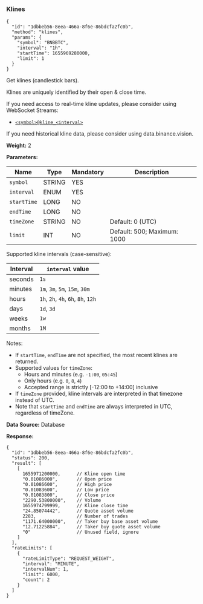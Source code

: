 ### Klines​

```
{  
  "id": "1dbbeb56-8eea-466a-8f6e-86bdcfa2fc0b",  
  "method": "klines",  
  "params": {  
    "symbol": "BNBBTC",  
    "interval": "1h",  
    "startTime": 1655969280000,  
    "limit": 1  
  }  
}
```

Get klines (candlestick bars).

Klines are uniquely identified by their open & close time.

If you need access to real-time kline updates, please consider using WebSocket Streams:

* [`<symbol>@kline_<interval>`](/docs/binance-spot-api-docs/web-socket-streams#klinecandlestick-streams)

If you need historical kline data,
please consider using data.binance.vision.

**Weight:**
2

**Parameters:**

| Name | Type | Mandatory | Description |
| --- | --- | --- | --- |
| `symbol` | STRING | YES |  |
| `interval` | ENUM | YES |  |
| `startTime` | LONG | NO |  |
| `endTime` | LONG | NO |  |
| `timeZone` | STRING | NO | Default: 0 (UTC) |
| `limit` | INT | NO | Default: 500; Maximum: 1000 |

Supported kline intervals (case-sensitive):

| Interval | `interval` value |
| --- | --- |
| seconds | `1s` |
| minutes | `1m`, `3m`, `5m`, `15m`, `30m` |
| hours | `1h`, `2h`, `4h`, `6h`, `8h`, `12h` |
| days | `1d`, `3d` |
| weeks | `1w` |
| months | `1M` |

Notes:

* If `startTime`, `endTime` are not specified, the most recent klines are returned.
* Supported values for `timeZone`:
  * Hours and minutes (e.g. `-1:00`, `05:45`)
  * Only hours (e.g. `0`, `8`, `4`)
  * Accepted range is strictly [-12:00 to +14:00] inclusive
* If `timeZone` provided, kline intervals are interpreted in that timezone instead of UTC.
* Note that `startTime` and `endTime` are always interpreted in UTC, regardless of timeZone.

**Data Source:**
Database

**Response:**

```
{  
  "id": "1dbbeb56-8eea-466a-8f6e-86bdcfa2fc0b",  
  "status": 200,  
  "result": [  
    [  
      1655971200000,      // Kline open time  
      "0.01086000",       // Open price  
      "0.01086600",       // High price  
      "0.01083600",       // Low price  
      "0.01083800",       // Close price  
      "2290.53800000",    // Volume  
      1655974799999,      // Kline close time  
      "24.85074442",      // Quote asset volume  
      2283,               // Number of trades  
      "1171.64000000",    // Taker buy base asset volume  
      "12.71225884",      // Taker buy quote asset volume  
      "0"                 // Unused field, ignore  
    ]  
  ],  
  "rateLimits": [  
    {  
      "rateLimitType": "REQUEST_WEIGHT",  
      "interval": "MINUTE",  
      "intervalNum": 1,  
      "limit": 6000,  
      "count": 2  
    }  
  ]  
}
```